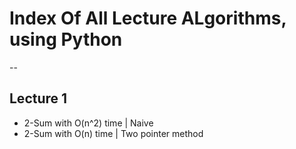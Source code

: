 # Index Of All Lecture ALgorithms, using Python

--

## Lecture 1 

+ 2-Sum with O(n^2) time | Naive 
+ 2-Sum with O(n) time | Two pointer method
